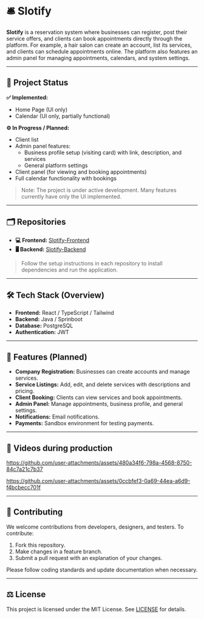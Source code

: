 # 🛎️ Slotify

**Slotify** is a reservation system where businesses can register, post their service offers, and clients can book appointments directly through the platform. For example, a hair salon can create an account, list its services, and clients can schedule appointments online. The platform also features an admin panel for managing appointments, calendars, and system settings.

---

## 🚀 Project Status

**✅ Implemented:**
- Home Page (UI only)  
- Calendar (UI only, partially functional)  

**⚙ In Progress / Planned:**
- Client list  
- Admin panel features:  
  - Business profile setup (visiting card) with link, description, and services  
  - General platform settings  
- Client panel (for viewing and booking appointments)  
- Full calendar functionality with bookings  

> Note: The project is under active development. Many features currently have only the UI implemented.

---

## 🗂 Repositories

- **💻 Frontend:** [Slotify-Frontend](https://github.com/Jaros-777/slotify-frontend)  
- **🖥 Backend:** [Slotify-Backend](https://github.com/Jaros-777/slotify-backend)  

> Follow the setup instructions in each repository to install dependencies and run the application.

---

## 🛠 Tech Stack (Overview)

- **Frontend:** React / TypeScript / Tailwind  
- **Backend:** Java / Sprinboot  
- **Database:** PostgreSQL  
- **Authentication:** JWT  

---

## 📌 Features (Planned)

- **Company Registration:** Businesses can create accounts and manage services.  
- **Service Listings:** Add, edit, and delete services with descriptions and pricing.  
- **Client Booking:** Clients can view services and book appointments.  
- **Admin Panel:** Manage appointments, business profile, and general settings.  
- **Notifications:** Email notifications.  
- **Payments:** Sandbox environment for testing payments.  

---

## 🎥 Videos during production  

https://github.com/user-attachments/assets/480a34f6-798a-4568-8750-84c7a21c7b37

https://github.com/user-attachments/assets/0ccbfef3-0a69-44ea-a6d9-f4bcbecc701f

---  

## 📝 Contributing

We welcome contributions from developers, designers, and testers. To contribute:

1. Fork this repository.  
2. Make changes in a feature branch.  
3. Submit a pull request with an explanation of your changes.  

Please follow coding standards and update documentation when necessary.

---

## ⚖ License

This project is licensed under the MIT License. See [LICENSE](LICENSE) for details.
